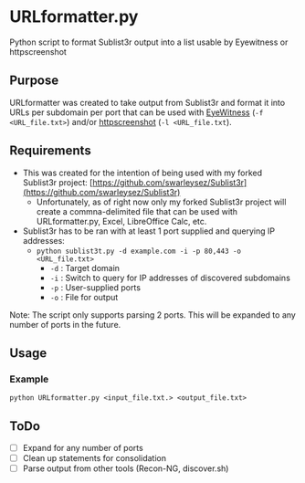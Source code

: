 # URLformatter.py
Python script to format Sublist3r output into a list usable by Eyewitness or httpscreenshot

## Purpose
URLformatter was created to take output from Sublist3r and format it into URLs per subdomain per port that can be used with [EyeWitness](https://github.com/ChrisTruncer/EyeWitness) (`-f <URL_file.txt>`) and/or [httpscreenshot](https://github.com/breenmachine/httpscreenshot) (`-l <URL_file.txt`).

## Requirements
* This was created for the intention of being used with my forked Sublist3r project: [https://github.com/swarleysez/Sublist3r](https://github.com/swarleysez/Sublist3r)
  * Unfortunately, as of right now only my forked Sublist3r project will create a commna-delimited file that can be used with URLformatter.py, Excel, LibreOffice Calc, etc.
* Sublist3r has to be ran with at least 1 port supplied and querying IP addresses:
  * `python sublist3t.py -d example.com -i -p 80,443 -o <URL_file.txt>`
    * `-d` : Target domain
    * `-i` : Switch to query for IP addresses of discovered subdomains
    * `-p` : User-supplied ports
    * `-o` : File for output

Note: The script only supports parsing 2 ports. This will be expanded to any number of ports in the future.

## Usage
### Example
`python URLformatter.py <input_file.txt.> <output_file.txt>`

## ToDo
* [ ] Expand for any number of ports
* [ ] Clean up statements for consolidation
* [ ] Parse output from other tools (Recon-NG, discover.sh)
